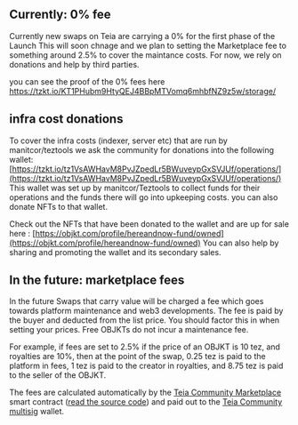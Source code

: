 ## Currently: 0% fee 

Currently new swaps on Teia are carrying a 0% for the first phase of the Launch
This will soon chnage and we plan to setting the Marketplace fee to something around 2.5% to cover the maintance costs.
For now, we rely on donations and help by third parties.

you can see the proof of the 0% fees here
https://tzkt.io/KT1PHubm9HtyQEJ4BBpMTVomq6mhbfNZ9z5w/storage/

## infra cost donations

To cover the infra costs (indexer, server etc) that are run by manitcor/teztools we ask the community for donations into the following wallet:
[https://tzkt.io/tz1VsAWHavM8PvJZpedLr5BWuveypGxSVJUf/operations/](https://tzkt.io/tz1VsAWHavM8PvJZpedLr5BWuveypGxSVJUf/operations/) 
[](https://objkt.com/profile/hereandnow-fund/owned)This wallet was set up by manitcor/Teztools to collect funds for their operations and the funds there will go into upkeeping costs. you can also donate NFTs to that wallet.

Check out the NFTs that have been donated to the wallet and are up for sale here :
[https://objkt.com/profile/hereandnow-fund/owned](https://objkt.com/profile/hereandnow-fund/owned)
You can also help by sharing and promoting the wallet and its secondary sales.

## In the future: marketplace fees

In the future Swaps that carry value will be charged a fee which goes towards platform maintenance and web3 developments. The fee is paid by the buyer and deducted from the list price. You should factor this in when setting your prices. Free OBJKTs do not incur a maintenance fee.

For example, if fees are set to 2.5% if the price of an OBJKT is 10 tez, and royalties are 10%, then at the point of the swap, 0.25 tez is paid to the platform in fees, 1 tez is paid to the creator in royalties, and 8.75 tez is paid to the seller of the OBJKT.




The fees are calculated automatically by the [Teia Community Marketplace](https://tzkt.io/KT1PHubm9HtyQEJ4BBpMTVomq6mhbfNZ9z5w/operations/) smart contract ([read the source code](https://github.com/teia-community/objkt-swap/blob/master/smart-py/marketplace.py)) and paid out to the [Teia Community multisig](https://tzkt.io/KT1PKBTVmdxfgkFvSeNUQacYiEFsPBw16B4P/operations/) wallet.